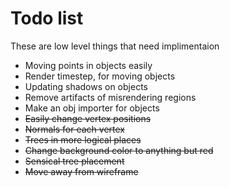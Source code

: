 Todo list
=========

These are low level things that need implimentaion
 
 * Moving points in objects easily
 * Render timestep, for moving objects
 * Updating shadows on objects
 * Remove artifacts of misrendering regions
 * Make an obj importer for objects
 * ~~Easily change vertex positions~~
 * ~~Normals for each vertex~~
 * ~~Trees in more logical places~~
 * ~~Change background color to anything but red~~
 * ~~Sensical tree placement~~
 * ~~Move away from wireframe~~
